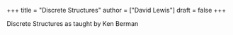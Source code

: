 +++
title = "Discrete Structures"
author = ["David Lewis"]
draft = false
+++

Discrete Structures as taught by Ken Berman
